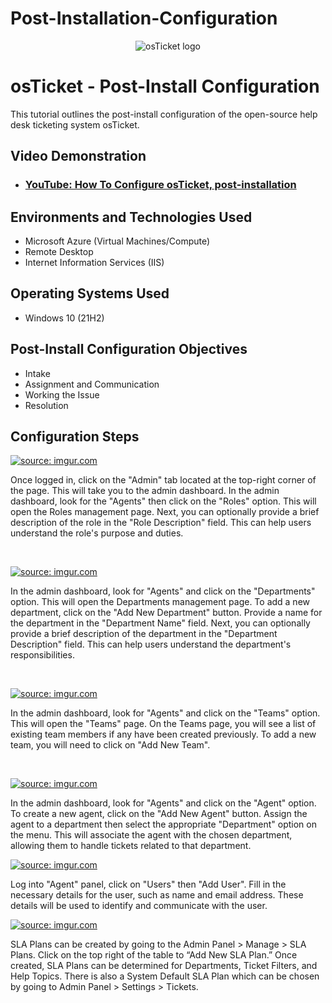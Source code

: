 # Post-Installation-Configuration

<p align="center">
<img src="https://i.imgur.com/Clzj7Xs.png" alt="osTicket logo"/>
</p>

<h1>osTicket - Post-Install Configuration</h1>
This tutorial outlines the post-install configuration of the open-source help desk ticketing system osTicket.<br />


<h2>Video Demonstration</h2>

- ### [YouTube: How To Configure osTicket, post-installation](https://www.youtube.com)

<h2>Environments and Technologies Used</h2>

- Microsoft Azure (Virtual Machines/Compute)
- Remote Desktop
- Internet Information Services (IIS)

<h2>Operating Systems Used </h2>

- Windows 10</b> (21H2)

<h2>Post-Install Configuration Objectives</h2>

- Intake
- Assignment and Communication
- Working the Issue
- Resolution

<h2>Configuration Steps</h2>

<p>
</p><a href="https://imgur.com/Yarh9NQ"><img src="https://i.imgur.com/Yarh9NQ.png" title="source: imgur.com" /></a>
<p>
Once logged in, click on the "Admin" tab located at the top-right corner of the page. This will take you to the admin dashboard. In the admin dashboard, look for the "Agents" then click on the "Roles" option. This will open the Roles management page. Next, you can optionally provide a brief description of the role in the "Role Description" field. This can help users understand the role's purpose and duties.


</p>
<br />

<p>
</p><a href="https://imgur.com/c32xwqa"><img src="https://i.imgur.com/c32xwqa.png" title="source: imgur.com" /></a>
<p>
In the admin dashboard, look for "Agents" and click on the "Departments" option. This will open the Departments management page. To add a new department, click on the "Add New Department" button. Provide a name for the department in the "Department Name" field. Next, you can optionally provide a brief description of the department in the "Department Description" field. This can help users understand the department's responsibilities. 
</p>
<br />

<p>
</p><a href="https://imgur.com/nMP2WTf"><img src="https://i.imgur.com/nMP2WTf.png" title="source: imgur.com" /></a>
<p>
In the admin dashboard, look for "Agents" and click on the "Teams" option. This will open the "Teams" page. On the Teams page, you will see a list of existing team members if any have been created previously. To add a new team, you will need to click on "Add New Team".
</p>
<br />

<a href="https://imgur.com/mAllov8"><img src="https://i.imgur.com/mAllov8.png" title="source: imgur.com" /></a>

In the admin dashboard, look for "Agents" and click on the "Agent" option. To create a new agent, click on the "Add New Agent" button. Assign the agent to a department then select the appropriate "Department" option on the menu. This will associate the agent with the chosen department, allowing them to handle tickets related to that department.



<a href="https://imgur.com/ubBm5yc"><img src="https://i.imgur.com/ubBm5yc.png" title="source: imgur.com" /></a>


Log into "Agent" panel, click on "Users" then "Add User". Fill in the necessary details for the user, such as name and email address. These details will be used to identify and communicate with the user.
 

<a href="https://imgur.com/d0jg2UR"><img src="https://i.imgur.com/d0jg2UR.png" title="source: imgur.com" /></a>

SLA Plans can be created by going to the Admin Panel > Manage > SLA Plans. Click on the top right of the table to “Add New SLA Plan.” Once created, SLA Plans can be determined for Departments, Ticket Filters, and Help Topics. There is also a System Default SLA Plan which can be chosen by going to Admin Panel > Settings > Tickets.
